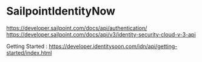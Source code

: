 # SailpointIdentityNow
https://developer.sailpoint.com/docs/api/authentication/
https://developer.sailpoint.com/docs/api/v3/identity-security-cloud-v-3-api


Getting Started : https://developer.identitysoon.com/idn/api/getting-started/index.html

